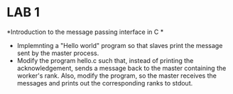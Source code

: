 # LAB 1

*Introduction to the message passing interface in C *

* Implemnting a "Hello world" program so that slaves print the message sent by the master process.
* Modify the program hello.c such that, instead of printing the acknowledgement, sends a message back to the master containing the worker's rank. Also, modify the program, so the master receives the messages and prints out the corresponding ranks to stdout.
